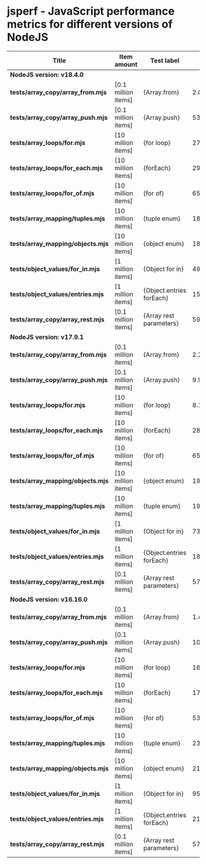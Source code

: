 # jsperf - JavaScript performance metrics for different versions of NodeJS

| Title | Item amount | Test label | Time (seconds) |
| ----- | ----------- | ---------- | -------------- |
| **NodeJS version: v18.4.0** ||||
| **tests/array_copy/array_from.mjs** | [0.1 million items] | {Array.from} | 2.0865219980478287 |
| **tests/array_copy/array_push.mjs** | [0.1 million items] | {Array.push} | 53.10018799453974 |
| **tests/array_loops/for.mjs** | [10 million items] | {for loop} | 27.989689998328686 |
| **tests/array_loops/for_each.mjs** | [10 million items] | {forEach} | 290.8729959949851 |
| **tests/array_loops/for_of.mjs** | [10 million items] | {for of} | 651.1411160007119 |
| **tests/array_mapping/tuples.mjs** | [10 million items] | {tuple enum} | 1857.5241379961371 |
| **tests/array_mapping/objects.mjs** | [10 million items] | {object enum} | 1829.786467000842 |
| **tests/object_values/for_in.mjs** | [1 million items] | {Object for in} | 499.88756699860096 |
| **tests/object_values/entries.mjs** | [1 million items] | {Object.entries forEach} | 1551.281782001257 |
| **tests/array_copy/array_rest.mjs** | [0.1 million items] | {Array rest parameters} | 59796.62404499948 |
| **NodeJS version: v17.9.1** ||||
| **tests/array_copy/array_from.mjs** | [0.1 million items] | {Array.from} | 2.2606690004467964 |
| **tests/array_copy/array_push.mjs** | [0.1 million items] | {Array.push} | 9.948223002254963 |
| **tests/array_loops/for.mjs** | [10 million items] | {for loop} | 8.178215995430946 |
| **tests/array_loops/for_each.mjs** | [10 million items] | {forEach} | 281.8118840008974 |
| **tests/array_loops/for_of.mjs** | [10 million items] | {for of} | 651.7577240020037 |
| **tests/array_mapping/objects.mjs** | [10 million items] | {object enum} | 1998.3166349977255 |
| **tests/array_mapping/tuples.mjs** | [10 million items] | {tuple enum} | 1979.1227380037308 |
| **tests/object_values/for_in.mjs** | [1 million items] | {Object for in} | 735.720178000629 |
| **tests/object_values/entries.mjs** | [1 million items] | {Object.entries forEach} | 1832.3682560026646 |
| **tests/array_copy/array_rest.mjs** | [0.1 million items] | {Array rest parameters} | 57758.79608800262 |
| **NodeJS version: v16.16.0** ||||
| **tests/array_copy/array_from.mjs** | [0.1 million items] | {Array.from} | 1.425257995724678 |
| **tests/array_copy/array_push.mjs** | [0.1 million items] | {Array.push} | 10.647883996367455 |
| **tests/array_loops/for.mjs** | [10 million items] | {for loop} | 16.99670200049877 |
| **tests/array_loops/for_each.mjs** | [10 million items] | {forEach} | 172.04197200387716 |
| **tests/array_loops/for_of.mjs** | [10 million items] | {for of} | 536.2313209995627 |
| **tests/array_mapping/tuples.mjs** | [10 million items] | {tuple enum} | 2324.8774250000715 |
| **tests/array_mapping/objects.mjs** | [10 million items] | {object enum} | 2154.518258996308 |
| **tests/object_values/for_in.mjs** | [1 million items] | {Object for in} | 959.684146001935 |
| **tests/object_values/entries.mjs** | [1 million items] | {Object.entries forEach} | 2174.2147639989853 |
| **tests/array_copy/array_rest.mjs** | [0.1 million items] | {Array rest parameters} | 57656.02234399319 |
